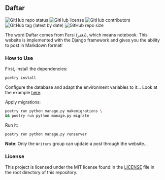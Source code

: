 ## Daftar

![GitHub repo status](https://img.shields.io/badge/status-active-green?style=flat)
![GitHub license](https://img.shields.io/github/license/sheikhartin/daftar)
![GitHub contributors](https://img.shields.io/github/contributors/sheikhartin/daftar)
![GitHub tag (latest by date)](https://img.shields.io/github/v/tag/sheikhartin/daftar)
![GitHub repo size](https://img.shields.io/github/repo-size/sheikhartin/daftar)

The word Daftar comes from Farsi (دفتر), which means notebook. This website is implemented with the Django framework and gives you the ability to post in Markdown format!

### How to Use

First, install the dependencies:

```bash
poetry install
```

Configure the database and adapt the environment variables to it... Look at the example [here](daftar/.env.example).

Apply migrations:

```bash
poetry run python manage.py makemigrations \
&& poetry run python manage.py migrate
```

Run it:

```bash
poetry run python manage.py runserver
```

**Note**: Only the `Writers` group can update a post through the website...

### License

This project is licensed under the MIT license found in the [LICENSE](LICENSE) file in the root directory of this repository.
